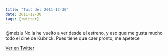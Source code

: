 ```yaml
---
title: "Tuit del 2011-12-30"
date: 2011-12-30
tags: [twitter]
---
```


@meiziu No la he vuelto a ver desde el estreno, y eso que me gusta mucho todo el cine de Kubrick. Pues tiene que caer pronto, me apetece



[Ver en Twitter](https://twitter.com/i/web/status/152901115887890432)
